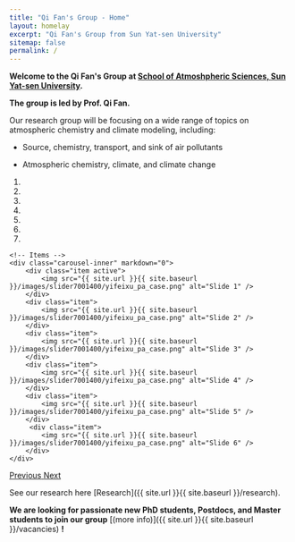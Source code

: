 ```yaml
---
title: "Qi Fan's Group - Home"
layout: homelay
excerpt: "Qi Fan's Group from Sun Yat-sen University"
sitemap: false
permalink: /
---
```


**Welcome to the Qi Fan's Group at [School of Atmoshpheric Sciences, Sun Yat-sen University](https://atmos.sysu.edu.cn/).**

**The group is led by Prof. Qi Fan.**

Our research group will be focusing on a wide range of topics on atmospheric chemistry and climate modeling, including:

- Source, chemistry, transport, and sink of air pollutants

- Atmospheric chemistry, climate, and climate change

<div markdown="0" id="carousel" class="carousel slide" data-ride="carousel" data-interval="4000" data-pause="hover" >
    <!-- Menu -->
    <ol class="carousel-indicators">
        <li data-target="#carousel" data-slide-to="0" class="active"></li>
        <li data-target="#carousel" data-slide-to="1"></li>
        <li data-target="#carousel" data-slide-to="2"></li>
        <li data-target="#carousel" data-slide-to="3"></li>
        <li data-target="#carousel" data-slide-to="4"></li>
        <li data-target="#carousel" data-slide-to="5"></li>
        <li data-target="#carousel" data-slide-to="6"></li>
    </ol>

    <!-- Items -->
    <div class="carousel-inner" markdown="0">
        <div class="item active">
            <img src="{{ site.url }}{{ site.baseurl }}/images/slider7001400/yifeixu_pa_case.png" alt="Slide 1" />
        </div>
        <div class="item">
            <img src="{{ site.url }}{{ site.baseurl }}/images/slider7001400/yifeixu_pa_case.png" alt="Slide 2" />
        </div>
        <div class="item">
            <img src="{{ site.url }}{{ site.baseurl }}/images/slider7001400/yifeixu_pa_case.png" alt="Slide 3" />
        </div>
        <div class="item">
            <img src="{{ site.url }}{{ site.baseurl }}/images/slider7001400/yifeixu_pa_case.png" alt="Slide 4" />
        </div>
        <div class="item">
            <img src="{{ site.url }}{{ site.baseurl }}/images/slider7001400/yifeixu_pa_case.png" alt="Slide 5" />
        </div>       
         <div class="item">
            <img src="{{ site.url }}{{ site.baseurl }}/images/slider7001400/yifeixu_pa_case.png" alt="Slide 6" />
        </div>
    </div>
  <a class="left carousel-control" href="#carousel" role="button" data-slide="prev">
    <span class="glyphicon glyphicon-chevron-left" aria-hidden="true"></span>
    <span class="sr-only">Previous</span>
  </a>
  <a class="right carousel-control" href="#carousel" role="button" data-slide="next">
    <span class="glyphicon glyphicon-chevron-right" aria-hidden="true"></span>
    <span class="sr-only">Next</span>
  </a>
</div>

See our research here [Research]({{ site.url }}{{ site.baseurl }}/research).

 **We are  looking for passionate new PhD students, Postdocs, and Master students to join our group** [(more info)]({{ site.url }}{{ site.baseurl }}/vacancies) **!**

